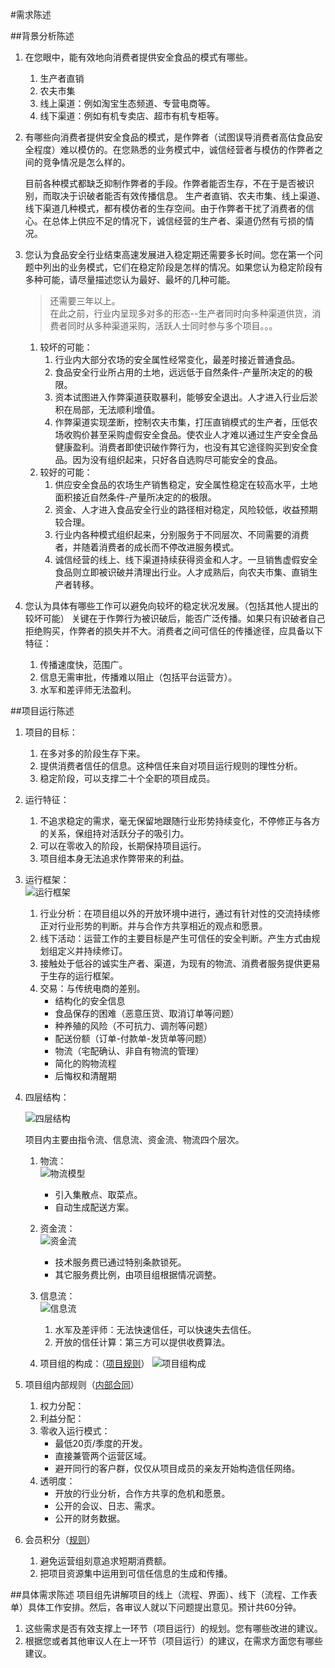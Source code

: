 #需求陈述

##背景分析陈述
1. 在您眼中，能有效地向消费者提供安全食品的模式有哪些。
	1. 生产者直销
	2. 农夫市集  
	3. 线上渠道：例如淘宝生态频道、专营电商等。
	4. 线下渠道：例如有机专卖店、超市有机专柜等。  	

2. 有哪些向消费者提供安全食品的模式，是作弊者（试图误导消费者高估食品安全程度）难以模仿的。在您熟悉的业务模式中，诚信经营者与模仿的作弊者之间的竞争情况是怎么样的。 
 
    目前各种模式都缺乏抑制作弊者的手段。作弊者能否生存，不在于是否被识别，而取决于识破者能否有效传播信息。
	生产者直销、农夫市集、线上渠道、线下渠道几种模式，都有模仿者的生存空间。由于作弊者干扰了消费者的信心。在总体上供应不足的情况下，诚信经营的生产者、渠道仍然有亏损的情况。  


3. 您认为食品安全行业结束高速发展进入稳定期还需要多长时间。您在第一个问题中列出的业务模式，它们在稳定阶段是怎样的情况。如果您认为稳定阶段有多种可能，请尽量描述您认为最好、最坏的几种可能。  
	>    还需要三年以上。  
	>	在此之前，行业内呈现多对多的形态--生产者同时向多种渠道供货，消费者同时从多种渠道采购，活跃人士同时参与多个项目。。。

	1. 较坏的可能：
		1. 行业内大部分农场的安全属性经常变化，最差时接近普通食品。
		2. 食品安全行业所占用的土地，远远低于自然条件-产量所决定的的极限。
		3. 资本试图进入作弊渠道获取暴利，能够安全退出。人才进入行业后淤积在局部，无法顺利增值。
		4. 作弊渠道实现垄断，控制农夫市集，打压直销模式的生产者，压低农场收购价甚至采购虚假安全食品。使农业人才难以通过生产安全食品健康盈利。消费者即使识破作弊行为，也没有其它途径购买到安全食品。因为没有组织起来，只好各自选购尽可能安全的食品。  
	2. 较好的可能：
		1. 供应安全食品的农场生产销售稳定，安全属性稳定在较高水平，土地面积接近自然条件-产量所决定的的极限。
		2. 资金、人才进入食品安全行业的路径相对稳定，风险较低，收益预期较合理。
		3. 行业内各种模式组织起来，分别服务于不同层次、不同需要的消费者，并随着消费者的成长而不停改进服务模式。
		4. 诚信经营的线上、线下渠道持续获得资金和人才。一旦销售虚假安全食品则立即被识破并清理出行业。人才成熟后，向农夫市集、直销生产者转移。  

4. 您认为具体有哪些工作可以避免向较坏的稳定状况发展。（包括其他人提出的较坏可能）
	关键在于作弊行为被识破后，能否广泛传播。如果只有识破者自己拒绝购买，作弊者的损失并不大。消费者之间可信任的传播途径，应具备以下特征：
	1. 传播速度快，范围广。
	2. 信息无需审批，传播难以阻止（包括平台运营方）。
	3. 水军和差评师无法盈利。   

##项目运行陈述
1. 项目的目标：
	1. 在多对多的阶段生存下来。
	2. 提供消费者信任的信息。这种信任来自对项目运行规则的理性分析。
	3. 稳定阶段，可以支撑二十个全职的项目成员。 
2. 运行特征：
	1. 不追求稳定的需求，毫无保留地跟随行业形势持续变化，不停修正与各方的关系，保组持对活跃分子的吸引力。
	2. 可以在零收入的阶段，长期保持项目运行。
	3. 项目组本身无法追求作弊带来的利益。
3. 运行框架：  
	![运行框架](img/3.png)  

	1. 行业分析：在项目组以外的开放环境中进行，通过有针对性的交流持续修正对行业形势的判断。并与合作方共享相近的观点和愿景。
	2. 线下活动：运营工作的主要目标是产生可信任的安全判断。产生方式由规划组定义并持续修订。 
	3. 接触处于低谷的诚实生产者、渠道，为现有的物流、消费者服务提供更易于生存的运行框架。
	4. 交易：与传统电商的差别。
		* 结构化的安全信息
		* 食品保存的困难（恶意压货、取消订单等问题）
		* 种养殖的风险（不可抗力、调剂等问题）
		* 配送份额（订单-付款单-发货单等问题）
		* 物流（宅配确认、非自有物流的管理）
		* 简化的购物流程
		* 后悔权和清醒期

4. 四层结构：

	![四层结构](img/4.png)  

	项目内主要由指令流、信息流、资金流、物流四个层次。  

	1. 物流：  
		![物流模型](img/5.png)  
  
		* 引入集散点、取菜点。
		* 自动生成配送方案。
	2. 资金流：  
		![资金流](img/6.png)   
		* 技术服务费已通过特别条款锁死。
		* 其它服务费比例，由项目组根据情况调整。
	3. 信息流：  
		![信息流](img/7.png)   
		1. 水军及差评师：无法快速信任，可以快速失去信任。
		2. 开放的信任计算：第三方可以提供收费算法。
	4. 项目组的构成：（<a href="项目介绍及规则.doc">项目规则</a>）
		![项目组构成](img/proj.png)   


5. 项目组内部规则（<a href="项目组成员合同.md">内部合同</a>）
	1. 权力分配：
	2. 利益分配：
	3. 零收入运行模式：
		* 最低20页/季度的开发。
		* 直接兼管两个运营区域。 
		* 避开同行的客户群，仅仅从项目成员的亲友开始构造信任网络。
	4. 透明度：
		* 开放的行业分析，合作方共享的危机和愿景。
		* 公开的会议、日志、需求。
		* 公开的财务数据。
6. 会员积分（<a href="积分规则.md">规则</a>）
	1. 避免运营组刻意追求短期消费额。
	2. 把项目资源集中运用到可信任信息的生成和传播。 

##具体需求陈述
项目组先讲解项目的线上（流程、界面）、线下（流程、工作表单）具体工作安排。然后，各审议人就以下问题提出意见。预计共60分钟。  

1. 这些需求是否有效支撑上一环节（项目运行）的规划。您有哪些改进的建议。  
2. 根据您或者其他审议人在上一环节（项目运行）的建议，在需求方面您有哪些建议。  

